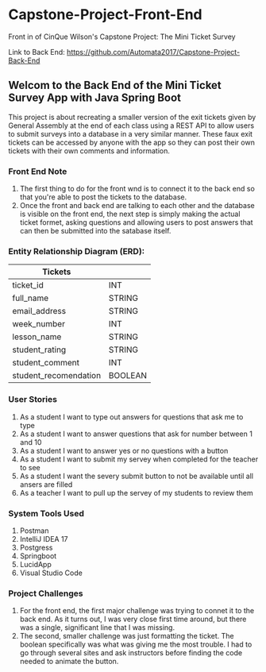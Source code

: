 # Capstone-Project-Front-End
Front in of CinQue Wilson's Capstone Project: The Mini Ticket Survey

Link to Back End: https://github.com/Automata2017/Capstone-Project-Back-End

## Welcom to the Back End of the Mini Ticket Survey App with Java Spring Boot

This project is about recreating a smaller version of the exit tickets given by General Assembly at the end of each class using a REST API to allow users to submit surveys into a database in a very similar manner. These faux exit tickets can be accessed by anyone with the app so they can post their own tickets with their own comments and information.

### Front End Note

1. The first thing to do for the front wnd is to connect it to the back end so that you're able to post the tickets to the database.
2. Once the front and back end are talking to each other and the database is visible on the front end, the next step is simply making the actual ticket formet, asking questions and allowing users to post answers that can then be submitted into the satabase itself.

### Entity Relationship Diagram (ERD):

| Tickets | |
| --- | :--- |
|ticket_id|INT|
|full_name|STRING|
|email_address|STRING|
|week_number|INT|
|lesson_name|STRING|
|student_rating|STRING|
|student_comment|INT|
|student_recomendation|BOOLEAN|

### User Stories

1. As a student I want to type out answers for questions that ask me to type
2. As a student I want to answer questions that ask for number between 1 and 10
3. As a student I want to answer yes or no questions with a button
4. As a student I want to submit my servey when completed for the teacher to see
5. As a student I want the severy submit button to not be available until all ansers are filled
6. As a teacher I want to pull up the servey of my students to review them

### System Tools Used
1. Postman
2. IntelliJ IDEA 17
3. Postgress
4. Springboot
5. LucidApp
6. Visual Studio Code

### Project Challenges
1. For the front end, the first major challenge was trying to connet it to the back end. As it turns out, I was very close first time around, but there was a single, significant line that I was missing.
2. The second, smaller challenge was just formatting the ticket. The boolean specifically was what was giving me the most trouble. I had to go through several sites and ask instructors before finding the code needed to animate the button.
